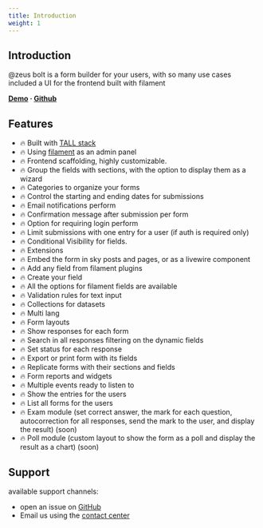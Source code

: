 ```yaml
---
title: Introduction
weight: 1
---
```


## Introduction
@zeus bolt is a form builder for your users, with so many use cases
included a UI for the frontend built with filament

**[Demo](https://demo.larazeus.com) · [Github](https://github.com/lara-zeus/bolt)**

## Features
- 🔥 Built with [TALL stack](https://tallstack.dev/)
- 🔥 Using [filament](https://filamentadmin.com) as an admin panel
- 🔥 Frontend scaffolding, highly customizable.
- 🔥 Group the fields with sections, with the option to display them as a wizard
- 🔥 Categories to organize your forms
- 🔥 Control the starting and ending dates for submissions
- 🔥 Email notifications perform
- 🔥 Confirmation message after submission per form
- 🔥 Option for requiring login perform
- 🔥 Limit submissions with one entry for a user (if auth is required only)
- 🔥 Conditional Visibility for fields.
- 🔥 Extensions
- 🔥 Embed the form in sky posts and pages, or as a livewire component
- 🔥 Add any field from filament plugins
- 🔥 Create your field
- 🔥 All the options for filament fields are available
- 🔥 Validation rules for text input
- 🔥 Collections for datasets
- 🔥 Multi lang
- 🔥 Form layouts
- 🔥 Show responses for each form
- 🔥 Search in all responses filtering on the dynamic fields
- 🔥 Set status for each response
- 🔥 Export or print form with its fields
- 🔥 Replicate forms with their sections and fields
- 🔥 Form reports and widgets
- 🔥 Multiple events ready to listen to
- 🔥 Show the entries for the users
- 🔥 List all forms for the users
- 🔥 Exam module (set correct answer, the mark for each question, autocorrection for all responses, send the mark to the user, and display the result) (soon)
- 🔥 Poll module (custom layout to show the form as a poll and display the result as a chart) (soon)

## Support
available support channels:
* open an issue on [GitHub](https://github.com/lara-zeus/bolt/issues)
* Email us using the [contact center](https://still-code.com/contact-us/lara-zeus)
